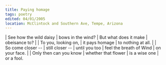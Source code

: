 ```yaml
---
title: Paying homage
tags: poetry
edited: 04/01/2005
location: McClintock and Southern Ave, Tempe, Arizona
---
```


| See how the wild daisy
| bows in the wind?
| But what does it make
| obeisance to?
|
| To you, looking on,
| it pays homage
| to nothing at all.
|
| So come closer --
| still closer --
| until you too
| feel the breath of Wind
| on your face.
|
| Only then can you know
| whether that flower
| is a wise one
| or a fool.
